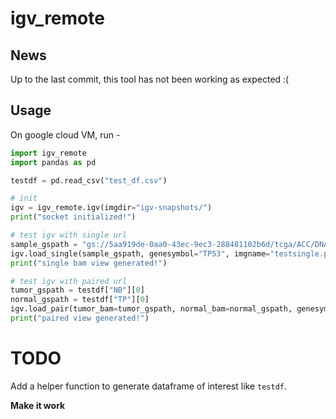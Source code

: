 # igv_remote

## News

Up to the last commit, this tool has not been working as expected :(

## Usage

On google cloud VM, run - 

```python
import igv_remote
import pandas as pd

testdf = pd.read_csv("test_df.csv")

# init
igv = igv_remote.igv(imgdir="igv-snapshots/")
print("socket initialized!")

# test igv with single url
sample_gspath = "gs://5aa919de-0aa0-43ec-9ec3-288481102b6d/tcga/ACC/DNA/WXS/BI/ILLUMINA/TCGA_MC3.TCGA-PK-A5HA-10A-01D-A29L-10.bam"
igv.load_single(sample_gspath, genesymbol="TP53", imgname="testsingle.png")
print("single bam view generated!")

# test igv with paired url
tumor_gspath = testdf["NB"][0]
normal_gspath = testdf["TP"][0]
igv.load_pair(tumor_bam=tumor_gspath, normal_bam=normal_gspath, genesymbol="TP53", imgname="testpair.png")
print("paired view generated!")
```

# TODO

Add a helper function to generate dataframe of interest like `testdf`.

**Make it work**

